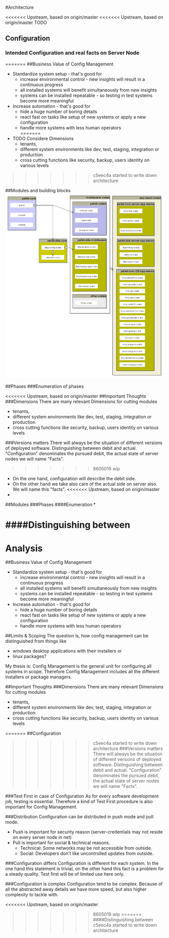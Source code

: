 #Architecture

<<<<<<< Upstream, based on origin/master
<<<<<<< Upstream, based on origin/master
TODO

## Configuration
### Intended Configuration and real facts on Server Node
=======
##Business Value of Config Management
* Standardize system setup - that's good for
  * increase environmental control - new insights will result in a continuous progress
  * all installed systems will benefit simultaneously from new insights
  * systems can be installed repeatable - so testing in test systems become more meaningful
* Increase automation - that's good for
  * hide a huge number of boring details
  * react fast on tasks like setup of new systems or apply a new configuration
  * handle more systems with less human operators  
=======
* TODO Considere Dimensions
  * tenants, 
  * different system environments like dev, test, staging, integration or production 
  * cross cutting functions like security, backup, users identity on various levels
>>>>>>> c5eec4a started to write down architecture

##Modules and building blocks
![architectural overview](/en/80_config_management/resources/archtectural-overview.png)

##Phases
###Enumeration of phases


<<<<<<< Upstream, based on origin/master
##Important Thoughts
###Dimensions
There are many relevant Dimensions for cutting modules
* tenants, 
* different system environments like dev, test, staging, integration or production 
* cross cutting functions like security, backup, users identity on various levels

###Versions matters
There will always be the situation of different versions of deployed software. Distinguishing between debit and actual. "Configuration" denominates the pursued debit, the actual state of server nodes we will name "Facts".

>>>>>>> 8605019 wip
  * On the one hand, configuration will describe the debit side. 
  * On the other hand we take also care of the actual side on server also. We will name this "facts".
<<<<<<< Upstream, based on origin/master
  * 
  
##Modules
###Phases
####Enumeration
* 

####Distinguishing between
=======

# Analysis

##Business Value of Config Management
* Standardize system setup - that's good for
  * increase environmental control - new insights will result in a continuous progress
  * all installed systems will benefit simultaneously from new insights
  * systems can be installed repeatable - so testing in test systems become more meaningful
* Increase automation - that's good for
  * hide a huge number of boring details
  * react fast on tasks like setup of new systems or apply a new configuration
  * handle more systems with less human operators  

##Limits & Scoping
The question is, how config management can be distinguished from things like
* windows desktop applications with their installers or
* linux packages?

My thesis is: Config Management is the general unit for configuring all systems in scope. Therefore Config Management includes all the different installers or package managers.

##Important Thoughts
###Dimensions
There are many relevant Dimensions for cutting modules
* tenants, 
* different system environments like dev, test, staging, integration or production 
* cross cutting functions like security, backup, users identity on various levels

=======
##Configuration
>>>>>>> c5eec4a started to write down architecture
###Versions matters
There will always be the situation of different versions of deployed software. Distinguishing between debit and actual. "Configuration" denominates the pursued debit, the actual state of server nodes we will name "Facts".

###Test First in case of Configuration
As for every software development job, testing is essential. Therefore a kind of Test First procedure is also important for Config Management.

###Distribution
Configuration can be distributed in push mode and pull mode.
* Push is important for security reason (server-credentials may not reside on every server node in net)
* Pull is important for social & technical reasons.
  * Technical: Some networks may be not accessible from outside.
  * Social: Developers don't like uncontrolled updates from outside.

###Configuration differs
Configuration is different for each system. In the one hand this statement is trivial, on the other hand this fact is a problem for a steady quality. Test first will be of limited use here only.

###Configuration is complex
Configuration tend to be complex. Because of all the abstracted away details we have more speed, but also higher complexity to tackle with.

  
<<<<<<< Upstream, based on origin/master
  
>>>>>>> 8605019 wip
=======
####Distinguishing between
>>>>>>> c5eec4a started to write down architecture
